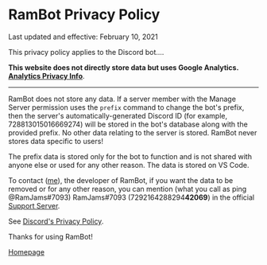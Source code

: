 # RamBot Privacy Policy

Last updated and effective: February 10, 2021

This privacy policy applies to the Discord bot....

**This website does not directly store data but uses Google Analytics. [Analytics Privacy Info](https://policies.google.com/technologies/partner-sites)**.

---

RamBot does not store any data. If a server member with the Manage Server permission uses the `prefix` command to change the bot's prefix, then the server's automatically-generated Discord ID (for example, 728813015016669274) will be stored in the bot's database along with the provided prefix. No other data relating to the server is stored. RamBot never stores data specific to users!

The prefix data is stored only for the bot to function and is not shared with anyone else or used for any other reason. The data is stored on VS Code.

To contact ([me](https://ramjams.github.io)), the developer of RamBot, if you want the data to be removed or for any other reason, you can mention (what you call as ping @RamJams#7093) RamJams#7093 (7292164288294**42069**) in the official [Support Server](https://discord.gg/kz2ab6RRuk).

See [Discord's Privacy Policy](https://discord.com/privacy).

Thanks for using RamBot!

[Homepage](/)

